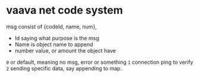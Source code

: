 # vaava net code system

msg consist of {codeId, name, num}, 
- Id saying what purpose is the msg
- Name is object name to append
- number value, or amount the object have

`0` or default, meaning no msg, error or something
`1` connection ping to verify
`2` sending specific data, say appending to map.
